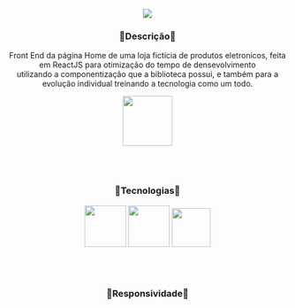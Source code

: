 <div align="center">
 <img src="https://user-images.githubusercontent.com/92947069/161645099-110bec0c-f0a1-4525-818a-0ec50228f4fe.png" />
</div>

<h3 align="center">🔹Descrição🔹</h3>
<p align="center">Front End da página Home de uma loja fictícia de produtos eletronicos, feita em ReactJS para otimização do tempo de densevolvimento <br> utilizando a componentização que a biblioteca possui, e também para a evolução individual treinando a tecnologia como um todo.</p>

<div align="center">
  <a href="https://electrum-juanvictordev.netlify.app/">
    <img height="90" src="https://user-images.githubusercontent.com/92947069/161645928-cf9fff90-4162-47a0-b507-184ffba41ada.png" />
  </a>
</div>

<br><br>

<h3 align="center">🔹Tecnologias🔹</h3>

<div align="center">
  <img height="75" src="https://cdn.jsdelivr.net/gh/devicons/devicon/icons/react/react-original.svg" />
  <img height="75" src="https://cdn.jsdelivr.net/gh/devicons/devicon/icons/sass/sass-original.svg" />
  <img height="70" src="https://cdn.jsdelivr.net/gh/devicons/devicon/icons/html5/html5-original.svg" />          
</div>

<br><br>

<h3 align="center">🔹Responsividade🔹</h3>
